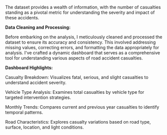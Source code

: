 The dataset provides a wealth of information, with the number of casualties standing as a pivotal metric for understanding the severity and impact of these accidents.

**Data Cleaning and Processing:**

Before embarking on the analysis, I meticulously cleaned and processed the dataset to ensure its accuracy and consistency. This involved addressing missing values, correcting errors, and formatting the data appropriately for analysis.
I've crafted a dynamic dashboard that serves as a comprehensive tool for understanding various aspects of road accident casualties.

**Dashboard Highlights:**

Casualty Breakdown: Visualizes fatal, serious, and slight casualties to understand accident severity.

Vehicle Type Analysis: Examines total casualties by vehicle type for targeted intervention strategies.

Monthly Trends: Compares current and previous year casualties to identify temporal patterns.

Road Characteristics: Explores casualty variations based on road type, surface, location, and light conditions.
